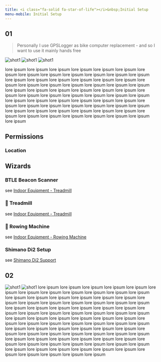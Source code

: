 ```yaml
---
title: <i class="fa-solid fa-star-of-life"></i>&nbsp;Initial Setup
menu-mobile: Initial Setup
---
```

## 01
> Personally I use GPSLogger as bike computer replacement - and so I want to use it mainly hands free

<span class="shot">![shot1](/assets/img/gpsl/Screenshot_1642147035_50.png)</span>
<span class="shot">![shot1](/assets/img/gpsl/Screenshot_1642147060_50.png)</span>
<span class="shot">![shot1](/assets/img/gpsl/Screenshot_1642147087_50.png)</span>

lore ipsum lore ipsum lore ipsum lore ipsum lore ipsum lore ipsum lore ipsum lore ipsum lore ipsum lore ipsum lore ipsum
lore ipsum lore ipsum lore ipsum lore ipsum lore ipsum lore ipsum lore ipsum lore ipsum lore ipsum lore ipsum lore ipsum
lore ipsum lore ipsum lore ipsum lore ipsum lore ipsum lore ipsum lore ipsum lore ipsum lore ipsum lore ipsum lore ipsum
lore ipsum lore ipsum lore ipsum lore ipsum lore ipsum lore ipsum lore ipsum lore ipsum lore ipsum lore ipsum lore ipsum
lore ipsum lore ipsum lore ipsum lore ipsum lore ipsum lore ipsum lore ipsum lore ipsum lore ipsum lore ipsum lore ipsum
lore ipsum lore ipsum lore ipsum lore ipsum lore ipsum lore ipsum lore ipsum lore ipsum lore ipsum lore ipsum lore ipsum

## Permissions
### Location

## Wizards
### <i class="fa-brands fa-bluetooth"></i> BTLE Beacon Scanner <i class="fa-solid fa-shield-virus"></i>
see [Indoor Equipment - Treadmill](../7100-indoor/#-treadmill)

### 🏃 Treadmill
see [Indoor Equipment - Treadmill](../7100-indoor/#-treadmill)

### 🚣 Rowing Machine
see [Indoor Equipment - Rowing Machine](../7100-indoor/#-rowing-machine)

### <i class="fa-solid fa-gears"></i> Shimano Di2 Setup
see [Shimano Di2 Support](../7200-di2/)
## 02
<span class="shot">![shot1](/assets/img/gpsl/Screenshot_1642148288_50.png)</span>
<span class="shot">![shot1](/assets/img/gpsl/Screenshot_1642148295_50.png)</span>
lore ipsum lore ipsum lore ipsum lore ipsum lore ipsum lore ipsum lore ipsum lore ipsum lore ipsum lore ipsum lore ipsum
lore ipsum lore ipsum lore ipsum lore ipsum lore ipsum lore ipsum lore ipsum lore ipsum lore ipsum lore ipsum lore ipsum
lore ipsum lore ipsum lore ipsum lore ipsum lore ipsum lore ipsum lore ipsum lore ipsum lore ipsum lore ipsum lore ipsum
lore ipsum lore ipsum lore ipsum lore ipsum lore ipsum lore ipsum lore ipsum lore ipsum lore ipsum lore ipsum lore ipsum
lore ipsum lore ipsum lore ipsum lore ipsum lore ipsum lore ipsum lore ipsum lore ipsum lore ipsum lore ipsum lore ipsum
lore ipsum lore ipsum lore ipsum lore ipsum lore ipsum lore ipsum lore ipsum lore ipsum lore ipsum lore ipsum lore ipsum
lore ipsum lore ipsum lore ipsum lore ipsum lore ipsum lore ipsum lore ipsum lore ipsum lore ipsum lore ipsum lore ipsum
lore ipsum lore ipsum lore ipsum lore ipsum lore ipsum lore ipsum lore ipsum lore ipsum lore ipsum lore ipsum lore ipsum